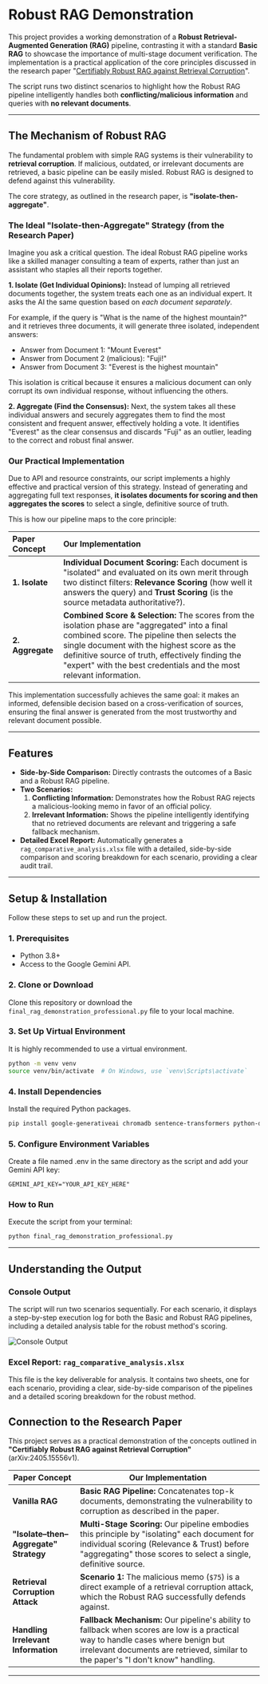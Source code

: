 # Robust RAG Demonstration

This project provides a working demonstration of a **Robust Retrieval-Augmented Generation (RAG)** pipeline, contrasting it with a standard **Basic RAG** to showcase the importance of multi-stage document verification. The implementation is a practical application of the core principles discussed in the research paper "[Certifiably Robust RAG against Retrieval Corruption](https://arxiv.org/abs/2405.15556)".

The script runs two distinct scenarios to highlight how the Robust RAG pipeline intelligently handles both **conflicting/malicious information** and queries with **no relevant documents**.

---
## The Mechanism of Robust RAG

The fundamental problem with simple RAG systems is their vulnerability to **retrieval corruption**. If malicious, outdated, or irrelevant documents are retrieved, a basic pipeline can be easily misled. Robust RAG is designed to defend against this vulnerability.

The core strategy, as outlined in the research paper, is **"isolate-then-aggregate"**.

### The Ideal "Isolate-then-Aggregate" Strategy (from the Research Paper)

Imagine you ask a critical question. The ideal Robust RAG pipeline works like a skilled manager consulting a team of experts, rather than just an assistant who staples all their reports together.

**1. Isolate (Get Individual Opinions):**
Instead of lumping all retrieved documents together, the system treats each one as an individual expert. It asks the AI the same question based on *each document separately*.

For example, if the query is "What is the name of the highest mountain?" and it retrieves three documents, it will generate three isolated, independent answers:
* Answer from Document 1: "Mount Everest"
* Answer from Document 2 (malicious): "Fuji!"
* Answer from Document 3: "Everest is the highest mountain"

This isolation is critical because it ensures a malicious document can only corrupt its own individual response, without influencing the others.

**2. Aggregate (Find the Consensus):**
Next, the system takes all these individual answers and securely aggregates them to find the most consistent and frequent answer, effectively holding a vote. It identifies "Everest" as the clear consensus and discards "Fuji" as an outlier, leading to the correct and robust final answer.

### Our Practical Implementation

Due to API and resource constraints, our script implements a highly effective and practical version of this strategy. Instead of generating and aggregating full text responses, **it isolates documents for scoring and then aggregates the scores** to select a single, definitive source of truth.

This is how our pipeline maps to the core principle:

| Paper Concept | Our Implementation |
| :--- | :--- |
| **1. Isolate** | **Individual Document Scoring:** Each document is "isolated" and evaluated on its own merit through two distinct filters: **Relevance Scoring** (how well it answers the query) and **Trust Scoring** (is the source metadata authoritative?). |
| **2. Aggregate** | **Combined Score & Selection:** The scores from the isolation phase are "aggregated" into a final combined score. The pipeline then selects the single document with the highest score as the definitive source of truth, effectively finding the "expert" with the best credentials and the most relevant information. |

This implementation successfully achieves the same goal: it makes an informed, defensible decision based on a cross-verification of sources, ensuring the final answer is generated from the most trustworthy and relevant document possible.

---
## Features
* **Side-by-Side Comparison:** Directly contrasts the outcomes of a Basic and a Robust RAG pipeline.
* **Two Scenarios:**
    1.  **Conflicting Information:** Demonstrates how the Robust RAG rejects a malicious-looking memo in favor of an official policy.
    2.  **Irrelevant Information:** Shows the pipeline intelligently identifying that no retrieved documents are relevant and triggering a safe fallback mechanism.
* **Detailed Excel Report:** Automatically generates a `rag_comparative_analysis.xlsx` file with a detailed, side-by-side comparison and scoring breakdown for each scenario, providing a clear audit trail.

---
## Setup & Installation

Follow these steps to set up and run the project.

### 1. Prerequisites
* Python 3.8+
* Access to the Google Gemini API.

### 2. Clone or Download
Clone this repository or download the `final_rag_demonstration_professional.py` file to your local machine.

### 3. Set Up Virtual Environment
It is highly recommended to use a virtual environment.
```bash
python -m venv venv
source venv/bin/activate  # On Windows, use `venv\Scripts\activate`
```

### 4. Install Dependencies
Install the required Python packages.
```bash
pip install google-generativeai chromadb sentence-transformers python-dotenv pandas openpyxl
```

### 5. Configure Environment Variables
Create a file named .env in the same directory as the script and add your Gemini API key:
```env
GEMINI_API_KEY="YOUR_API_KEY_HERE"
```

### How to Run
Execute the script from your terminal:
```bash
python final_rag_demonstration_professional.py
```

---
## Understanding the Output 

### Console Output
The script will run two scenarios sequentially. For each scenario, it displays a step-by-step execution log for both the Basic and Robust RAG pipelines, including a detailed analysis table for the robust method's scoring.

![Console Output](screenshots)

### Excel Report: `rag_comparative_analysis.xlsx`
This file is the key deliverable for analysis. It contains two sheets, one for each scenario, providing a clear, side-by-side comparison of the pipelines and a detailed scoring breakdown for the robust method.


## Connection to the Research Paper

This project serves as a practical demonstration of the concepts outlined in **"Certifiably Robust RAG against Retrieval Corruption"** (arXiv:2405.15556v1).

| **Paper Concept**                     | **Our Implementation**                                                                                                                                                                                                                 |
|---------------------------------------|---------------------------------------------------------------------------------------------------------------------------------------------------------------------------------------------------------------------------------------|
| **Vanilla RAG**                       | **Basic RAG Pipeline:** Concatenates top-k documents, demonstrating the vulnerability to corruption as described in the paper.                                                                                                         |
| **"Isolate–then–Aggregate" Strategy**| **Multi-Stage Scoring:** Our pipeline embodies this principle by "isolating" each document for individual scoring (Relevance & Trust) before "aggregating" those scores to select a single, definitive source.                      |
| **Retrieval Corruption Attack**        | **Scenario 1:** The malicious memo (`$75`) is a direct example of a retrieval corruption attack, which the Robust RAG successfully defends against.                                                                                    |
| **Handling Irrelevant Information**    | **Fallback Mechanism:** Our pipeline's ability to fallback when scores are low is a practical way to handle cases where benign but irrelevant documents are retrieved, similar to the paper's "I don't know" handling.                |

---
